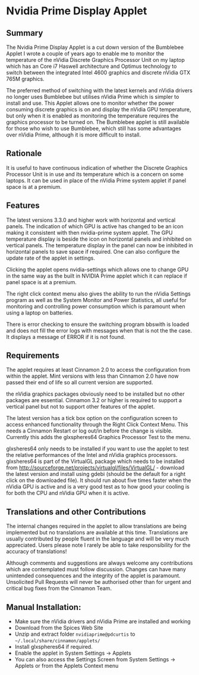 # Nvidia Prime Display Applet

## Summary

The Nvidia Prime Display Applet is a cut down version of the Bumblebee Applet I wrote a couple of years ago to enable me to monitor the temperature of the nVidia Discrete Graphics Processor Unit on my laptop which has an Core i7 Haswell architecture and Optimus technology to switch between the integrated Intel 4600 graphics and discrete nVidia GTX 765M graphics. 

The preferred method of switching with the latest kernels and nVidia drivers no longer uses Bumblebee but utilises nVidia Prime which is simpler to install and use. This Applet allows one to monitor whether the power consuming discrete graphics is on and display the nVidia GPU temperature, but only when it is enabled as monitoring the temperature requires the graphics processor to be turned on. The Bumblebee applet is still available for those who wish to use Bumblebee, which still has some advantages over nVidia Prime, although it is more difficult to install.

## Rationale

It is useful to have continuous indication of whether the Discrete Graphics Processor Unit is in use and its temperature which is a concern on some laptops. It can be used in place of the nVidia Prime system applet if panel space is at a premium. 

## Features

The latest versions 3.3.0 and higher work with horizontal and vertical panels.  The indication of which GPU is active has changed to be an icon making it consistent with then nvidia-prime system applet. The GPU temperature display is beside the icon on horizontal panels and inhibited on vertical panels. The temperature display in the panel can now be inhibited in horizontal panels to save space if required.  One can also configure the update rate of the applet in settings.

Clicking the applet opens nvidia-settings which allows one to change GPU in the same way as the built in NVIDIA Prime applet which it can replace if panel space is at a premium.

The right click context menu also gives the ability to run the nVidia Settings program as well as the System Monitor and Power Statistics, all useful for monitoring and controlling power consumption which is paramount when using a laptop on batteries.

There is error checking to ensure the switching program bbswith is loaded and does not fill the error logs with messages when that is not the the case. It displays a message of ERROR if it is not found.

## Requirements

The applet requires at least Cinnamon 2.0 to access the configuration from within the applet. Mint versions with less than Cinnamon 2.0 have now passed their end of life so all current version are supported.

the nVidia graphics packages obviously need to be installed but no other packages are essential. Cinnamon 3.2 or higher is required to support a vertical panel but not to support other features of the applet.

The latest version has a tick box option on the configuration screen to access enhanced functionality through the Right Click Context Menu. This needs a Cinnamon Restart or log out/in before the change is visible. Currently this adds the glxspheres64 Graphics Processor Test to the menu.

glxsheres64 only needs to be installed if you want to use the applet to test the relative performances of the Intel and nVidia graphics processors. glxsheres64 is part of the VirtualGL package which needs to be installed from  http://sourceforge.net/projects/virtualgl/files/VirtualGL/ - download the latest version and install using gdebi (should be the default for a right click on the downloaded file). It should run about five times faster when the nVidia GPU is active and is a very good test as to how good your cooling is for both the CPU and nVidia GPU when it is active.

## Translations and other Contributions

The internal changes required in the applet to allow translations are being implemented but no translations are available at this time. Translations are usually contributed by people fluent in the language and will be very much appreciated. Users please note I rarely be able to take responsibility for the accuracy of translations!

Although comments and suggestions are always welcome any contributions which are contemplated must follow discussion. Changes can have many unintended consequences and the integrity of the applet is paramount. Unsolicited Pull Requests will never be authorised other than for urgent and critical bug fixes from the Cinnamon Team. 

## Manual Installation:
  
   * Make sure the nVidia drivers and nVidia Prime are installed and working
   * Download from the Spices Web Site
   * Unzip and extract folder ```nvidiaprime@pdcurtis``` to ```~/.local/share/cinnamon/applets/```
   * Install glxspheres64 if required.
   * Enable the applet in System Settings -> Applets
   * You can also access the Settings Screen from System Settings -> Applets or from the Applets Context menu


